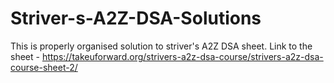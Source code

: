 # Striver-s-A2Z-DSA-Solutions

This is properly organised solution to striver's A2Z DSA sheet.
Link to the sheet - https://takeuforward.org/strivers-a2z-dsa-course/strivers-a2z-dsa-course-sheet-2/

